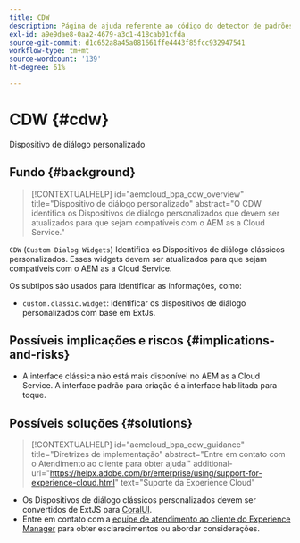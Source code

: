 ```yaml
---
title: CDW
description: Página de ajuda referente ao código do detector de padrões.
exl-id: a9e9dae8-0aa2-4679-a3c1-418cab01cfda
source-git-commit: d1c652a8a45a081661ffe4443f85fcc932947541
workflow-type: tm+mt
source-wordcount: '139'
ht-degree: 61%

---
```


# CDW {#cdw}

Dispositivo de diálogo personalizado

## Fundo {#background}

>[!CONTEXTUALHELP]
>id="aemcloud_bpa_cdw_overview"
>title="Dispositivo de diálogo personalizado"
>abstract="O CDW identifica os Dispositivos de diálogo personalizados que devem ser atualizados para que sejam compatíveis com o AEM as a Cloud Service."

`CDW`  (`Custom Dialog Widgets`) Identifica os Dispositivos de diálogo clássicos personalizados. Esses widgets devem ser atualizados para que sejam compatíveis com o AEM as a Cloud Service.

Os subtipos são usados para identificar as informações, como:

* `custom.classic.widget`: identificar os dispositivos de diálogo personalizados com base em ExtJs.

## Possíveis implicações e riscos {#implications-and-risks}

* A interface clássica não está mais disponível no AEM as a Cloud Service. A interface padrão para criação é a interface habilitada para toque.

## Possíveis soluções {#solutions}

>[!CONTEXTUALHELP]
>id="aemcloud_bpa_cdw_guidance"
>title="Diretrizes de implementação"
>abstract="Entre em contato com o Atendimento ao cliente para obter ajuda."
>additional-url="https://helpx.adobe.com/br/enterprise/using/support-for-experience-cloud.html" text="Suporte da Experience Cloud"

* Os Dispositivos de diálogo clássicos personalizados devem ser convertidos de ExtJS para [CoralUI](https://developer.adobe.com/experience-manager/reference-materials/6-5/coral-ui/coralui3/getting-started.html).
* Entre em contato com a [equipe de atendimento ao cliente do Experience Manager](https://helpx.adobe.com/br/enterprise/using/support-for-experience-cloud.html) para obter esclarecimentos ou abordar considerações.
